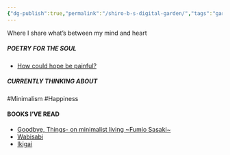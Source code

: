 ```yaml
---
{"dg-publish":true,"permalink":"/shiro-b-s-digital-garden/","tags":"gardenEntry"}
---
```



Where I share what’s between my mind and heart 

##### POETRY FOR THE SOUL
- [How could hope be painful?](How%20could%20hope%20be%20painful?.md)


##### CURRENTLY THINKING ABOUT 
#Minimalism 
#Happiness 

#### BOOKS I’VE READ
- [Goodbye, Things- on minimalist living ~Fumio Sasaki~](Goodbye,%20Things-%20on%20minimalist%20living%20~Fumio%20Sasaki~.md)
- [Wabisabi](Wabisabi.md)
- [Ikigai](Ikigai.md)
